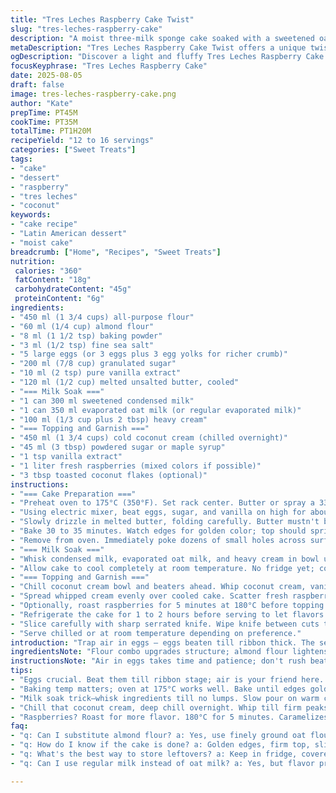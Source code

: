 ```yaml
---
title: "Tres Leches Raspberry Cake Twist"
slug: "tres-leches-raspberry-cake"
description: "A moist three-milk sponge cake soaked with a sweetened oat milk and cream blend. Lightly sweetened whipped coconut cream topping, dotted with fresh mixed raspberries and a sprinkle of toasted coconut flakes for texture. Uses a mix of all-purpose and almond flour for subtle nutty depth. Egg yolk swap option included. Roasting raspberries intensifies flavor. Visuals: golden crust, tender crumb, silky soak, fluffy cream, jewel-like raspberry bursts."
metaDescription: "Tres Leches Raspberry Cake Twist offers a unique twist on classic tres leches with coconut and fresh raspberries. A must-try for dessert lovers."
ogDescription: "Discover a light and fluffy Tres Leches Raspberry Cake Twist, soaked with a creamy milk blend, topped with whipped coconut cream and raspberries."
focusKeyphrase: "Tres Leches Raspberry Cake"
date: 2025-08-05
draft: false
image: tres-leches-raspberry-cake.png
author: "Kate"
prepTime: PT45M
cookTime: PT35M
totalTime: PT1H20M
recipeYield: "12 to 16 servings"
categories: ["Sweet Treats"]
tags:
- "cake"
- "dessert"
- "raspberry"
- "tres leches"
- "coconut"
keywords:
- "cake recipe"
- "Latin American dessert"
- "moist cake"
breadcrumb: ["Home", "Recipes", "Sweet Treats"]
nutrition: 
 calories: "360"
 fatContent: "18g"
 carbohydrateContent: "45g"
 proteinContent: "6g"
ingredients:
- "450 ml (1 3/4 cups) all-purpose flour"
- "60 ml (1/4 cup) almond flour"
- "8 ml (1 1/2 tsp) baking powder"
- "3 ml (1/2 tsp) fine sea salt"
- "5 large eggs (or 3 eggs plus 3 egg yolks for richer crumb)"
- "200 ml (7/8 cup) granulated sugar"
- "10 ml (2 tsp) pure vanilla extract"
- "120 ml (1/2 cup) melted unsalted butter, cooled"
- "=== Milk Soak ==="
- "1 can 300 ml sweetened condensed milk"
- "1 can 350 ml evaporated oat milk (or regular evaporated milk)"
- "100 ml (1/3 cup plus 2 tbsp) heavy cream"
- "=== Topping and Garnish ==="
- "450 ml (1 3/4 cups) cold coconut cream (chilled overnight)"
- "45 ml (3 tbsp) powdered sugar or maple syrup"
- "1 tsp vanilla extract"
- "1 liter fresh raspberries (mixed colors if possible)"
- "3 tbsp toasted coconut flakes (optional)"
instructions:
- "=== Cake Preparation ==="
- "Preheat oven to 175°C (350°F). Set rack center. Butter or spray a 33 x 23 cm (13 x 9 in) pan. Sift together all-purpose flour, almond flour, baking powder, salt. Set aside."
- "Using electric mixer, beat eggs, sugar, and vanilla on high for about 9 minutes until pale, thick, ribbon stage. Longer beating traps air, key for lift. Fold dry ingredients in gently with whisk or spatula, don't overmix or lose volume."
- "Slowly drizzle in melted butter, folding carefully. Butter mustn't be hot or will cook eggs; cool to warm. Pour batter into prepared pan; smooth surface gently with spatula."
- "Bake 30 to 35 minutes. Watch edges for golden color; top should spring back slightly when touched. Insert toothpick in center, clean or with moist crumbs signals readiness. Overbaking dries cake, underbaking creates soggy sponge."
- "Remove from oven. Immediately poke dozens of small holes across surface with skewer or chopstick — this lets soak penetrate deeper. Use patience, don't rush holes."
- "=== Milk Soak ==="
- "Whisk condensed milk, evaporated oat milk, and heavy cream in bowl until homogeneous. Pour slowly and evenly over hot cake starting from center. Let absorb fully before adding next amount. This gradual soaking prevents puddles and oversaturation. Use back of spoon to level milk gently if needed."
- "Allow cake to cool completely at room temperature. No fridge yet; cold soak can toughen crumb prematurely."
- "=== Topping and Garnish ==="
- "Chill coconut cream bowl and beaters ahead. Whip coconut cream, vanilla, and powdered sugar on medium-high until firm peaks form. Coconut cream behaves differently; overwhipping turns grainy and oily, watch closely."
- "Spread whipped cream evenly over cooled cake. Scatter fresh raspberries on top. For added texture and flavor, sprinkle toasted coconut flakes over berries—adds a nutty crunch and visual contrast."
- "Optionally, roast raspberries for 5 minutes at 180°C before topping for more intense aroma and reduced water content. Cool completely before decorating."
- "Refrigerate the cake for 1 to 2 hours before serving to let flavors marry and soak set."
- "Slice carefully with sharp serrated knife. Wipe knife between cuts to maintain clean edges."
- "Serve chilled or at room temperature depending on preference."
introduction: "Trap air in eggs — eggs beaten till ribbon thick. The secret to sponge that drinks milk without falling apart. Triangle of three milks, yes, but here, an oat milk twist slows sweetness, lends that gentle grassy note familiar in northern kitchens. Almond flour addition is subtle; doesn't weigh — just texture, crumb honesty. Butter instead of oil for flavor, not just mouthfeel. Think layers: airy crumb, rich soak, whipped coconut cream settles on top, pillowy and not over sweetened. Raspberries fresh or flame kissed, summer burst or winter reminder. Toasted coconut? Crunch where none expected."
ingredientsNote: "Flour combo upgrades structure; almond flour lightens the often dense tres leches base but watch: too much and cake falls apart. Substitute almond flour with finely ground oat flour but expect textural difference. Eggs: more yolks equals richer crumb, but more whites = better lift. Melted butter must be temperate, never hot; hot fat quick cooks eggs and you lose volume fast. Evaporated oat milk offers subtle plant complexity, but whole milk evaporated works fine. Sweeteners: powdered sugar works better for coconut cream than granulated for less grit. Toast coconut flakes yourself; store-bought can have oils causing spoilage."
instructionsNote: "Air in eggs takes time and patience; don't rush beating. Spot takes 9+ minutes usually. Use room-temp eggs. Folding dry into wet must be slow, gentle; use spatula, coax, no splashy mixing. Butter in drips protects whipped air bubbles; too hot, you scramble. Cake done when golden edges, no wet spots; skewer test no simple; wet crumbs mean needs more time. Holes allow milk soak deep, avoid puddles; too many holes create crumb collapse risk, too few and top stays dry. Milk soak gradual; watery soak yields soggy mess, careful with temperature — warm cake absorbs better. Whipping coconut cream different beast; chill deep for hours, watch sharp peaks; overbeat separates. Roasting raspberries evaporates water; caramelizes sugars for deeper flavor. Rest cake chilled before slicing, knife warm or serrated for clean cuts."
tips:
- "Eggs crucial. Beat them till ribbon stage; air is your friend here. 9 minutes, ensure thick and pale. Room temp — important factor. Cold eggs won’t fluff."
- "Baking temp matters; oven at 175°C works well. Bake until edges golden and springs back. Skewer test, clean or wet crumbs; adjust bake time accordingly."
- "Milk soak trick—whisk ingredients till no lumps. Slow pour on warm cake, start from center. Avoid puddles on top. Let absorb fully. Patience saves sogginess."
- "Chill that coconut cream, deep chill overnight. Whip till firm peaks but don’t overdo it — grainy mess if you go too far. Watch closely."
- "Raspberries? Roast for more flavor. 180°C for 5 minutes. Caramelizes sugars, brings out aroma. Fresh on top after cooling — adds texture. Contrast too."
faq:
- "q: Can I substitute almond flour? a: Yes, use finely ground oat flour. But texture shifts a bit. Less dense. Watch if adding too much."
- "q: How do I know if the cake is done? a: Golden edges, firm top, slight spring back. Skewer check, clean is good. Just moist crumbs mean keep baking."
- "q: What's the best way to store leftovers? a: Keep in fridge, covered. Lasts few days. Can freeze but texture will change. Slice before freezing."
- "q: Can I use regular milk instead of oat milk? a: Yes, but flavor profile shifts. Whole milk works. Adjust sweetness as required; sweetened choices differ."

---
```

